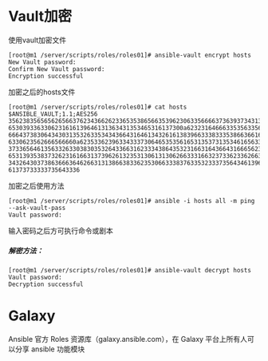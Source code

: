 # Vault加密

使用vault加密文件

```shell
[root@m1 /server/scripts/roles/roles01]# ansible-vault encrypt hosts 
New Vault password: 
Confirm New Vault password: 
Encryption successful
```

加密之后的hosts文件

```shell
[root@m1 /server/scripts/roles/roles01]# cat hosts 
$ANSIBLE_VAULT;1.1;AES256
35623835656562656637623436626233653538656635396230633566663736393734313166383166
6530393363306231616139646131363431353465316137300a623231646663353563356537643065
66643738306434303135326335343436643164613432616138396633383335386636616239646162
6330623562666566660a623533623963343337306465353561653135373135346165633931623137
37336564613563326330383035326433663162333438643532316631643664316665623438336337
65313935383732623161663137396261323531306131306266333166323733623362663735383534
34326430373863666364626631313866383362353066333837633532333735643461396662366566
61373733333735643336
```

加密之后使用方法

```shell
[root@m1 /server/scripts/roles/roles01]# ansible -i hosts all -m ping --ask-vault-pass
Vault password: 
```

输入密码之后方可执行命令或剧本

##### 解密方法：

```shell
[root@m1 /server/scripts/roles/roles01]# ansible-vault decrypt hosts
Vault password: 
Decryption successful
```





# Galaxy

Ansible 官方 Roles 资源库（galaxy.ansible.com），在 Galaxy 平台上所有人可以分享 ansible 功能模块